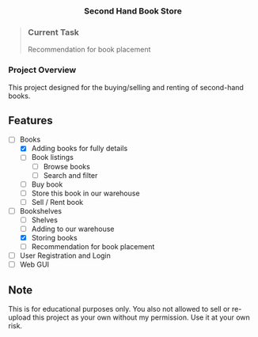<div align="center">
    <h3 align="center">Second Hand Book Store</h3>
</div>

> ### Current Task
>
> Recommendation for book placement

### Project Overview

This project designed for the buying/selling and renting of second-hand books.

## Features

- [ ] Books
  - [x] Adding books for fully details
  - [ ] Book listings
    - [ ] Browse books
    - [ ] Search and filter
  - [ ] Buy book
  - [ ] Store this book in our warehouse
  - [ ] Sell / Rent book
- [ ] Bookshelves
  - [ ] Shelves
  - [ ] Adding to our warehouse
  - [x] Storing books
  - [ ] Recommendation for book placement
- [ ] User Registration and Login
- [ ] Web GUI

## Note

This is for educational purposes only. You also not allowed to sell or re-upload this project as your own without my permission. Use it at your own risk.
